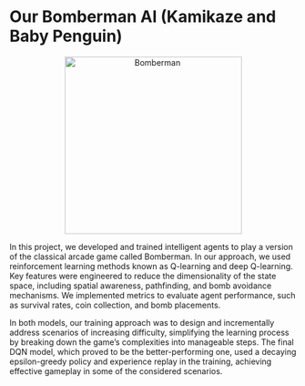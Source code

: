 # Our Bomberman AI (Kamikaze and Baby Penguin)

<p align="center">
    <img width="311" alt="Bomberman" src="https://github.com/user-attachments/assets/e4700335-45d9-4f13-a872-04ca10d74abd">
</p>

In this project, we developed and trained intelligent agents to play a version of the classical arcade game called Bomberman. In our approach, we used reinforcement learning methods known as Q-learning and deep Q-learning. Key features were engineered to reduce the dimensionality of the state space, including spatial awareness, pathfinding, and bomb avoidance mechanisms. We implemented metrics to evaluate agent performance, such as survival rates, coin collection, and bomb placements. 

In both models, our training approach was to design and incrementally address scenarios of increasing difficulty, simplifying the learning process by breaking down the game’s complexities into manageable steps. The final DQN model, which proved to be the better-performing one, used a decaying epsilon-greedy policy and experience replay in the training, achieving effective gameplay in some of the considered scenarios.
